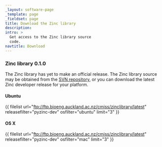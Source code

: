 ```yaml
---
_layout: software-page
_template: page
_fieldset: page
title: Download the Zinc library
description:
intro: >
  Get access to the Zinc library source
  code.
navtitle: Download
---
```

### Zinc library 0.1.0

The Zinc library has yet to make an official release. The Zinc library source may be obtained from the [SVN repository](https://svn.physiomeproject.org/svn/cmiss/zinc/library/), or you can download the latest Zinc developer release for your platform.

#### Ubuntu

{{ filelist url="ftp://ftp.bioeng.auckland.ac.nz/cmiss/zinclibrary/latest" releasefilter="pyzinc-dev" osfilter="ubuntu" limit="3" }}

#### OS X

{{ filelist url="ftp://ftp.bioeng.auckland.ac.nz/cmiss/zinclibrary/latest" releasefilter="pyzinc-dev" osfilter="mac" limit="3" }}

